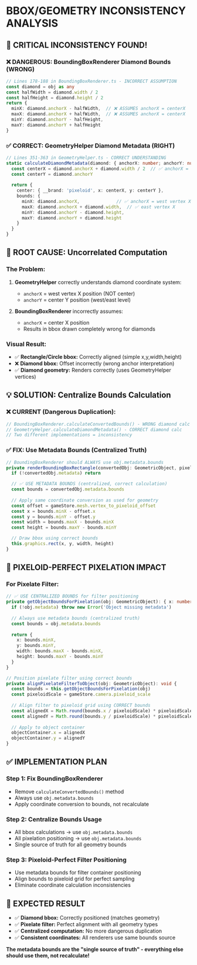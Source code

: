 # BBOX/GEOMETRY INCONSISTENCY ANALYSIS

## 🚨 **CRITICAL INCONSISTENCY FOUND!**

### **❌ DANGEROUS: BoundingBoxRenderer Diamond Bounds (WRONG)**
```typescript
// Lines 178-188 in BoundingBoxRenderer.ts - INCORRECT ASSUMPTION
const diamond = obj as any
const halfWidth = diamond.width / 2
const halfHeight = diamond.height / 2
return {
  minX: diamond.anchorX - halfWidth,  // ❌ ASSUMES anchorX = centerX
  maxX: diamond.anchorX + halfWidth,  // ❌ ASSUMES anchorX = centerX  
  minY: diamond.anchorY - halfHeight,
  maxY: diamond.anchorY + halfHeight
}
```

### **✅ CORRECT: GeometryHelper Diamond Metadata (RIGHT)**
```typescript
// Lines 351-363 in GeometryHelper.ts - CORRECT UNDERSTANDING
static calculateDiamondMetadata(diamond: { anchorX: number; anchorY: number; width: number; height: number }): GeometricMetadata {
  const centerX = diamond.anchorX + diamond.width / 2  // ✅ anchorX = west vertex
  const centerY = diamond.anchorY
  
  return {
    center: { __brand: 'pixeloid', x: centerX, y: centerY },
    bounds: {
      minX: diamond.anchorX,              // ✅ anchorX = west vertex X
      maxX: diamond.anchorX + diamond.width,  // ✅ east vertex X
      minY: diamond.anchorY - diamond.height,
      maxY: diamond.anchorY + diamond.height
    }
  }
}
```

## 🎯 **ROOT CAUSE: Uncorrelated Computation**

### **The Problem:**
1. **GeometryHelper** correctly understands diamond coordinate system:
   - `anchorX` = west vertex X position (NOT center)
   - `anchorY` = center Y position (west/east level)

2. **BoundingBoxRenderer** incorrectly assumes:
   - `anchorX` = center X position
   - Results in bbox drawn completely wrong for diamonds

### **Visual Result:**
- ✅ **Rectangle/Circle bbox:** Correctly aligned (simple x,y,width,height)
- ❌ **Diamond bbox:** Offset incorrectly (wrong anchor interpretation)
- ✅ **Diamond geometry:** Renders correctly (uses GeometryHelper vertices)

## 💡 **SOLUTION: Centralize Bounds Calculation**

### **❌ CURRENT (Dangerous Duplication):**
```typescript
// BoundingBoxRenderer.calculateConvertedBounds() - WRONG diamond calc
// GeometryHelper.calculateDiamondMetadata() - CORRECT diamond calc
// Two different implementations = inconsistency
```

### **✅ FIX: Use Metadata Bounds (Centralized Truth)**
```typescript
// BoundingBoxRenderer should ALWAYS use obj.metadata.bounds
private renderBoundingBoxRectangle(convertedObj: GeometricObject, pixeloidScale: number): void {
  if (!convertedObj.metadata) return

  // ✅ USE METADATA BOUNDS (centralized, correct calculation)
  const bounds = convertedObj.metadata.bounds
  
  // Apply same coordinate conversion as used for geometry
  const offset = gameStore.mesh.vertex_to_pixeloid_offset
  const x = bounds.minX - offset.x
  const y = bounds.minY - offset.y
  const width = bounds.maxX - bounds.minX
  const height = bounds.maxY - bounds.minY

  // Draw bbox using correct bounds
  this.graphics.rect(x, y, width, height)
}
```

## 🎯 **PIXELOID-PERFECT PIXELATION IMPACT**

### **For Pixelate Filter:**
```typescript
// ✅ USE CENTRALIZED BOUNDS for filter positioning
private getObjectBoundsForPixelation(obj: GeometricObject): { x: number, y: number, width: number, height: number } {
  if (!obj.metadata) throw new Error('Object missing metadata')
  
  // Always use metadata bounds (centralized truth)
  const bounds = obj.metadata.bounds
  
  return {
    x: bounds.minX,
    y: bounds.minY, 
    width: bounds.maxX - bounds.minX,
    height: bounds.maxY - bounds.minY
  }
}

// Position pixelate filter using correct bounds
private alignPixelateFilterToObject(obj: GeometricObject): void {
  const bounds = this.getObjectBoundsForPixelation(obj)
  const pixeloidScale = gameStore.camera.pixeloid_scale
  
  // Align filter to pixeloid grid using CORRECT bounds
  const alignedX = Math.round(bounds.x / pixeloidScale) * pixeloidScale
  const alignedY = Math.round(bounds.y / pixeloidScale) * pixeloidScale
  
  // Apply to object container
  objectContainer.x = alignedX
  objectContainer.y = alignedY
}
```

## ✅ **IMPLEMENTATION PLAN**

### **Step 1: Fix BoundingBoxRenderer**
- Remove `calculateConvertedBounds()` method
- Always use `obj.metadata.bounds` 
- Apply coordinate conversion to bounds, not recalculate

### **Step 2: Centralize Bounds Usage**
- All bbox calculations → use `obj.metadata.bounds`
- All pixelation positioning → use `obj.metadata.bounds`
- Single source of truth for all geometry bounds

### **Step 3: Pixeloid-Perfect Filter Positioning**
- Use metadata bounds for filter container positioning
- Align bounds to pixeloid grid for perfect sampling
- Eliminate coordinate calculation inconsistencies

## 🎯 **EXPECTED RESULT**
- ✅ **Diamond bbox:** Correctly positioned (matches geometry)
- ✅ **Pixelate filter:** Perfect alignment with all geometry types
- ✅ **Centralized computation:** No more dangerous duplication
- ✅ **Consistent coordinates:** All renderers use same bounds source

**The metadata bounds are the "single source of truth" - everything else should use them, not recalculate!**